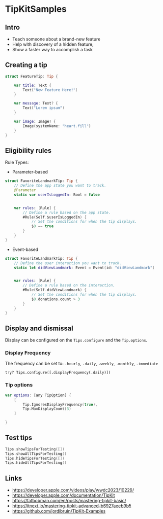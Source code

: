 # TipKitSamples

## Intro

- Teach someone about a brand-new feature
- Help with discovery of a hidden feature,
- Show a faster way to accomplish a task


## Creating a tip

```swift
struct FeatureTip: Tip {

    var title: Text {
        Text("New Feature Here!")
    }

    var message: Text? {
        Text("Lorem ipsum")
    }

    var image: Image? {
        Image(systemName: "heart.fill")
    }
}

```

## Eligibility rules

Rule Types:
- Parameter-based
```swift
struct FavoriteLandmarkTip: Tip {
    // Define the app state you want to track.
    @Parameter
    static var userIsLoggedIn: Bool = false


    var rules: [Rule] {
        // Define a rule based on the app state.
        #Rule(Self.$userIsLoggedIn) {
            // Set the conditions for when the tip displays.
            $0 == true
        }
    }
}
```
- Event-based
```swift
struct FavoriteLandmarkTip: Tip {
    // Define the user interaction you want to track.
    static let didViewLandmark: Event = Event(id: "didViewLandmark")


    var rules: [Rule] {
        // Define a rule based on the interaction.
        #Rule(Self.didViewLandmark) {
            // Set the conditions for when the tip displays.
            $0.donations.count > 3
        }
    }
}
```

## Display and dismissal

Display can be configured on the `Tips.configure`  and the `Tip.options`.

### Display Frequency
The frequency can be set to: `.hourly`, `.daily`, `.weekly`, `.monthly`, `.immediate`

`try? Tips.configure([.displayFrequency(.daily)])`
	

### Tip options

```swift
var options: [any TipOption] {
    [
        Tip.IgnoresDisplayFrequency(true),
        Tip.MaxDisplayCount(3)
    ]

}
```

## Test tips

```swift
Tips.showTipsForTesting([])
Tips.showAllTipsForTesting()
Tips.hideTipsForTesting([])
Tips.hideAllTipsForTesting()
```

## Links

- https://developer.apple.com/videos/play/wwdc2023/10229/
- https://developer.apple.com/documentation/TipKit
- https://fatbobman.com/en/posts/mastering-tipkit-basic/
- https://itnext.io/mastering-tipkit-advanced-b6927aeeb9b5
- https://github.com/jordibruin/TipKit-Examples